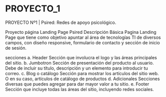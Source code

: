 # PROYECTO_1
PROYECTO Nº1 | Psired: Redes de apoyo psicológico. 

Proyecto página Landing Page
Psired
Descripción Básica
Pagina Landing Page que tiene como objetivo apuntar al área de tecnologías TI de diversos campos, con diseño responsive, formulario de contacto y sección de inicio de sesión.

secciones
  a. Header Sección que involucra el logo y las áreas principales del sitio.
  b. Jumbotron Sección de presentación del producto al usuario. Debe de incluir su título, descripción y un elemento para introducir tu correo.
  c. Blog o catálogo Sección para mostrar los artículos del sitio web. O en su caso, artículos de catálogo de productos
  d. Adicionales Secciones diversas que puedes agregar para dar mayor valor a tu sitio.
  e. Footer Sección que incluye todas las áreas del sitio, incluyendo redes sociales.
